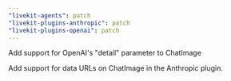 ```yaml
---
"livekit-agents": patch
"livekit-plugins-anthropic": patch
"livekit-plugins-openai": patch
---
```


Add support for OpenAI's "detail" parameter to ChatImage

Add support for data URLs on ChatImage in the Anthropic plugin.
